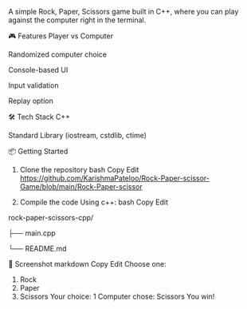 A simple Rock, Paper, Scissors game built in C++, where you can play against the computer right in the terminal.

🎮 Features
Player vs Computer

Randomized computer choice

Console-based UI

Input validation

Replay option

🛠️ Tech Stack
C++

Standard Library (iostream, cstdlib, ctime)

📦 Getting Started
1. Clone the repository
bash
Copy
Edit
https://github.com/KarishmaPateloo/Rock-Paper-scissor-Game/blob/main/Rock-Paper-scissor

3. Compile the code
Using c++:
bash
Copy
Edit



rock-paper-scissors-cpp/


├── main.cpp

└── README.md

📸 Screenshot
markdown
Copy
Edit
Choose one:
1. Rock
2. Paper
3. Scissors
Your choice: 1
Computer chose: Scissors
You win!

